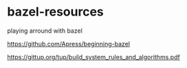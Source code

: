 # bazel-resources
playing arround with bazel 

https://github.com/Apress/beginning-bazel


https://gittup.org/tup/build_system_rules_and_algorithms.pdf
